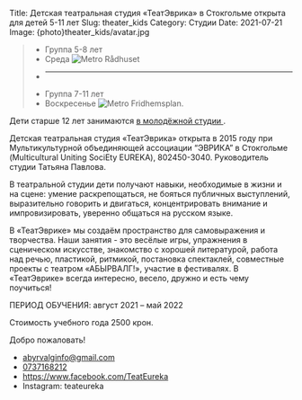 Title: Детская театральная студия «ТеатЭврика» в Стокгольме открыта для детей 5-11 лет
Slug: theater_kids
Category: Студии
Date: 2021-07-21
Image: {photo}theater_kids/avatar.jpg

> * Группа 5-8 лет
> * Среда ![Metro]({static}/images/metro.png) Rådhuset
> * ---
> * Группа 7-11 лет
> * Воскресенье ![Metro]({static}/images/metro.png) Fridhemsplan.

Дети старше 12 лет занимаются [в молодёжной студии ]({filename}./theater_youth.md).

Детская театральная студия «ТеатЭврика» открыта в 2015 году при Мультикультурной объединяющей ассоциации “ЭВРИКА” в Стокгольме (Multicultural Uniting SociEty EUREKA), 802450-3040.  Руководитель студии Татьяна Павлова.

В театральной студии дети получают навыки, необходимые в жизни и на сцене: умение раскрепощаться, не бояться публичных выступлений, выразительно говорить и двигаться, концентрировать внимание и импровизировать, уверенно общаться на русском языке.

В «ТеатЭврике» мы создаём пространство для самовыражения и творчества. Наши занятия - это весёлые игры, упражнения в сценическом искусстве, знакомство с хорошей литературой, работа над речью, пластикой, ритмикой, постановка спектаклей, совместные проекты с театром «АБЫРВАЛГ!», участие в фестивалях. В «ТеатЭврике» всегда интересно, весело, дружно и есть чему поучиться!

ПЕРИОД ОБУЧЕНИЯ: август 2021 – май 2022

Стоимость учебного года 2500 крон.

Добро пожаловать!

* <a href="mailto: abyrvalginfo@gmail.com">abyrvalginfo@gmail.com</a>
* <a href="tel:+46737168212">0737168212</a>
* <a href="https://www.facebook.com/TeatEureka">https://www.facebook.com/TeatEureka</a>
* Instagram: teateureka
